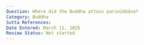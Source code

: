 ```yaml
---
Question: Where did the Buddha attain parinibbāna?
Category: Buddha
Sutta References:
Date Entered: March 11, 2025
Review Status: Not started
---
```

